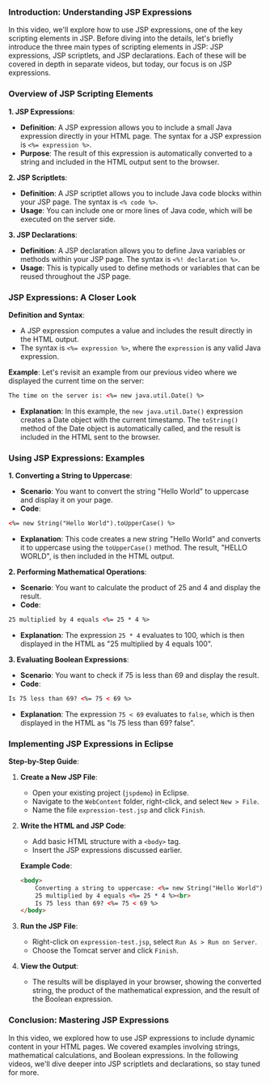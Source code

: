 

### Introduction: Understanding JSP Expressions
In this video, we'll explore how to use JSP expressions, one of the key scripting elements in JSP. Before diving into the details, let's briefly introduce the three main types of scripting elements in JSP: JSP expressions, JSP scriptlets, and JSP declarations. Each of these will be covered in depth in separate videos, but today, our focus is on JSP expressions.

### Overview of JSP Scripting Elements
**1. JSP Expressions**:
   - **Definition**: A JSP expression allows you to include a small Java expression directly in your HTML page. The syntax for a JSP expression is `<%= expression %>`.
   - **Purpose**: The result of this expression is automatically converted to a string and included in the HTML output sent to the browser.

**2. JSP Scriptlets**:
   - **Definition**: A JSP scriptlet allows you to include Java code blocks within your JSP page. The syntax is `<% code %>`.
   - **Usage**: You can include one or more lines of Java code, which will be executed on the server side.

**3. JSP Declarations**:
   - **Definition**: A JSP declaration allows you to define Java variables or methods within your JSP page. The syntax is `<%! declaration %>`.
   - **Usage**: This is typically used to define methods or variables that can be reused throughout the JSP page.

### JSP Expressions: A Closer Look
**Definition and Syntax**:
- A JSP expression computes a value and includes the result directly in the HTML output.
- The syntax is `<%= expression %>`, where the `expression` is any valid Java expression.

**Example**: 
Let's revisit an example from our previous video where we displayed the current time on the server:
```html
The time on the server is: <%= new java.util.Date() %>
```
- **Explanation**: In this example, the `new java.util.Date()` expression creates a Date object with the current timestamp. The `toString()` method of the Date object is automatically called, and the result is included in the HTML sent to the browser.

### Using JSP Expressions: Examples
**1. Converting a String to Uppercase**:
   - **Scenario**: You want to convert the string "Hello World" to uppercase and display it on your page.
   - **Code**:
   ```html
   <%= new String("Hello World").toUpperCase() %>
   ```
   - **Explanation**: This code creates a new string "Hello World" and converts it to uppercase using the `toUpperCase()` method. The result, "HELLO WORLD", is then included in the HTML output.

**2. Performing Mathematical Operations**:
   - **Scenario**: You want to calculate the product of 25 and 4 and display the result.
   - **Code**:
   ```html
   25 multiplied by 4 equals <%= 25 * 4 %>
   ```
   - **Explanation**: The expression `25 * 4` evaluates to 100, which is then displayed in the HTML as "25 multiplied by 4 equals 100".

**3. Evaluating Boolean Expressions**:
   - **Scenario**: You want to check if 75 is less than 69 and display the result.
   - **Code**:
   ```html
   Is 75 less than 69? <%= 75 < 69 %>
   ```
   - **Explanation**: The expression `75 < 69` evaluates to `false`, which is then displayed in the HTML as "Is 75 less than 69? false".

### Implementing JSP Expressions in Eclipse
**Step-by-Step Guide**:
1. **Create a New JSP File**:
   - Open your existing project (`jspdemo`) in Eclipse.
   - Navigate to the `WebContent` folder, right-click, and select `New > File`.
   - Name the file `expression-test.jsp` and click `Finish`.

2. **Write the HTML and JSP Code**:
   - Add basic HTML structure with a `<body>` tag.
   - Insert the JSP expressions discussed earlier.

   **Example Code**:
   ```html
   <body>
       Converting a string to uppercase: <%= new String("Hello World").toUpperCase() %><br>
       25 multiplied by 4 equals <%= 25 * 4 %><br>
       Is 75 less than 69? <%= 75 < 69 %>
   </body>
   ```

3. **Run the JSP File**:
   - Right-click on `expression-test.jsp`, select `Run As > Run on Server`.
   - Choose the Tomcat server and click `Finish`.

4. **View the Output**:
   - The results will be displayed in your browser, showing the converted string, the product of the mathematical expression, and the result of the Boolean expression.

### Conclusion: Mastering JSP Expressions
In this video, we explored how to use JSP expressions to include dynamic content in your HTML pages. We covered examples involving strings, mathematical calculations, and Boolean expressions. In the following videos, we'll dive deeper into JSP scriptlets and declarations, so stay tuned for more.
